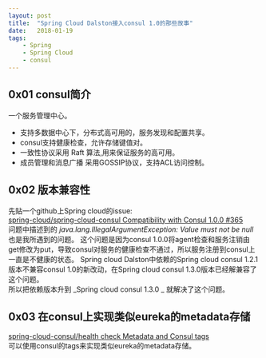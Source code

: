 ```yaml
---
layout: post
title:  "Spring Cloud Dalston接入consul 1.0的那些故事"
date:   2018-01-19
tags:
    - Spring
    - Spring Cloud
    - consul
---
```


## 0x01 consul简介
一个服务管理中心。
* 支持多数据中心下，分布式高可用的，服务发现和配置共享。
* consul支持健康检查，允许存储键值对。
* 一致性协议采用 Raft 算法,用来保证服务的高可用。
* 成员管理和消息广播 采用GOSSIP协议，支持ACL访问控制。

## 0x02 版本兼容性
先贴一个github上Spring cloud的issue:<br>
[spring-cloud/spring-cloud-consul Compatibility with Consul 1.0.0 #365](https://github.com/spring-cloud/spring-cloud-consul/issues/365)<br>
问题中描述到的 _java.lang.IllegalArgumentException: Value must not be null_ 也是我所遇到的问题。
这个问题是因为consul 1.0.0将agent检查和服务注销由get修改为put，导致consul对服务的健康检查不通过，所以服务注册到consul上一直是不健康的状态。
Spring cloud Dalston中依赖的Spring cloud consul 1.2.1版本不兼容consul 1.0的新改动，在Spring cloud consul 1.3.0版本已经解兼容了这个问题。<br>
所以把依赖版本升到 _Spring cloud consul 1.3.0 _ 就解决了这个问题。

## 0x03 在consul上实现类似eureka的metadata存储
[spring-cloud-consul/health check Metadata and Consul tags](https://github.com/spring-cloud/spring-cloud-consul/blob/master/docs/src/main/asciidoc/spring-cloud-consul.adoc)<br>
可以使用consul的tags来实现类似eureka的metadata存储。